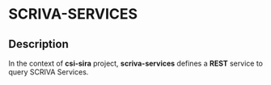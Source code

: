 SCRIVA-SERVICES
==========

Description
------------

In the context of **csi-sira** project, **scriva-services** defines a **REST** service to query SCRIVA Services.
